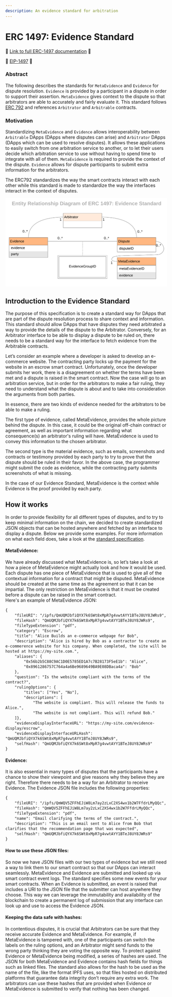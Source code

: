 ```yaml
---
description: An evidence standard for arbitration
---
```


# ERC 1497: Evidence Standard

📖 [Link to full ERC-1497 documentation](https://developer.kleros.io/en/latest/erc-1497.html#) 📖‌

📜 [EIP-1497](https://github.com/ethereum/EIPs/issues/1497) 📜

### Abstract

The following describes the standards for `MetaEvidence` and `Evidence` for dispute resolution. `Evidence` is provided by a participant in a dispute in order to support their assertion. `MetaEvidence` gives context to the dispute so that arbitrators are able to accurately and fairly evaluate it. This standard follows [ERC 792](https://github.com/ethereum/EIPs/issues/792) and references `Arbitrator` and `Arbitrable` contracts.

### Motivation

Standardizing `MetaEvidence` and `Evidence` allows interoperability between `Arbitrable` DApps \(DApps where disputes can arise\) and `Arbitrator` DApps \(DApps which can be used to resolve disputes\). It allows these applications to easily switch from one arbitration service to another, or to let their users decide which arbitration service to use without having to spend time to integrate with all of them. `MetaEvidence` is required to provide the context of the dispute. `Evidence` allows for dispute participants to submit extra information for the arbitrators.

The ERC792 standardizes the way the smart contracts interact with each other while this standard is made to standardize the way the interfaces interact in the context of disputes.

![](../.gitbook/assets/image%20%287%29%20%282%29%20%282%29%20%282%29%20%281%29.png)

## Introduction to the Evidence Standard

The purpose of this specification is to create a standard way for DApps that are part of the dispute resolution process to share context and information. This standard should allow DApps that have disputes they need arbitrated a way to provide the details of the dispute to the Arbitrator. Conversely, for an Arbitrator interface to be able to display a dispute to be ruled on, there needs to be a standard way for the interface to fetch evidence from the Arbitrable contracts.

  
Let’s consider an example where a developer is asked to develop an e-commerce website. The contracting party locks up the payment for the website in an escrow smart contract. Unfortunately, once the developer submits her work, there is a disagreement on whether the terms have been met and a dispute is raised in the smart contract. Now the case will go to an arbitration service, but in order for the arbitrators to make a fair ruling, they need to understand what the dispute is about and to take into consideration the arguments from both parties.

In essence, there are two kinds of evidence needed for the arbitrators to be able to make a ruling.

The first type of evidence, called MetaEvidence, provides the whole picture behind the dispute. In this case, it could be the original off-chain contract or agreement, as well as important information regarding what consequence\(s\) an arbitrator's ruling will have. MetaEvidence is used to convey this information to the chosen arbitrator.

The second type is the material evidence, such as emails, screenshots and contracts or testimony provided by each party to try to prove that the dispute should be ruled in their favor. In the above case, the programmer might submit the code as evidence, while the contracting party submits screenshots of what is missing.

In the case of our Evidence Standard, MetaEvidence is the context while Evidence is the proof provided by each party.

## How it works

  
In order to provide flexibility for all different types of disputes, and to try to keep minimal information on the chain, we decided to create standardized JSON objects that can be hosted anywhere and fetched by an interface to display a dispute. Below we provide some examples. For more information on what each field does, take a look at the [standard specification](https://github.com/ethereum/EIPs/issues/1497).

####  MetaEvidence: <a id="metaevidence-"></a>

We have already discussed what MetaEvidence is, so let’s take a look at how a piece of MetaEvidence might actually look and how it would be used. Each dispute has one piece of MetaEvidence that is used to give all of the contextual information for a contract that might be disputed. MetaEvidence should be created at the same time as the agreement so that it can be impartial. The only restriction on MetaEvidence is that it must be created before a dispute can be raised in the smart contract.  
Here's an example of MetaEvidence JSON:

```text
{
	"fileURI": "/ipfs/QmUQMJbfiQYX7k6SWt8xMpR7g4vwtAYY1BTeJ8UY8JWRs9", 
	"fileHash": "QmUQMJbfiQYX7k6SWt8xMpR7g4vwtAYY1BTeJ8UY8JWRs9",  		
	"fileTypeExtension": "pdf",
	"category": "Escrow",
	"title": "Alice Builds an e-commerce webpage for Bob",
	"description": "Alice is hired by Bob as a contractor to create an e-commerence website for his company. When completed, the site will be hosted at https://my-site.com.",
	"aliases": {
		"0x56b2b5C88C9AC1D0E5785ED1A7c7B28173F5eE1b": "Alice",
		"0x8961286757C764a4a6Be9689649BA9E08DBaca4a": "Bob"
	},
	"question": "Is the website compliant with the terms of the contract?",
	"rulingOptions": {
		"titles": ["Yes", "No"],
		"descriptions": [
			"The website is compliant. This will release the funds to Alice.",
			"The website is not compliant. This will refund Bob."
	]},
	"evidenceDisplayInterfaceURL": "https://my-site.com/evidence-display/escrow",
	"evidenceDisplayInterfaceURLHash": "QmUQMJbfiQYX7k6SWt8xMpR7g4vwtAYY1BTeJ8UY8JWRs9",
	"selfHash": "QmUQMJbfiQYX7k6SWt8xMpR7g4vwtAYY1BTeJ8UY8JWRs9"
}
```

#### Evidence: <a id="evidence-"></a>

It is also essential in many types of disputes that the participants have a chance to show their viewpoint and give reasons why they believe they are right. Therefore there needs to be a way for an Arbitrator to receive Evidence. The Evidence JSON file includes the following properties:

```text
{
	"fileURI": "/ipfs/QmWQV5ZFFhEJiW8Lm7ay2zLxC2XS4wx1b2W7FfdrLMyQQc",
	"fileHash": "QmWQV5ZFFhEJiW8Lm7ay2zLxC2XS4wx1b2W7FfdrLMyQQc",	
	"fileTypeExtension": "pdf",
	"name": "Email clarifying the terms of the contract.",
	"description": "This is an email sent to Alice from Bob that clarifies that the recommendation page that was expected",
	"selfHash": "QmUQMJbfiQYX7k6SWt8xMpR7g4vwtAYY1BTeJ8UY8JWRs9"
}
```

####  How to use these JSON files: <a id="how-to-use-these-json-files-"></a>

So now we have JSON files with our two types of evidence but we still need a way to link them to our smart contract so that our DApps can interact seamlessly. MetaEvidence and Evidence are submitted and looked up via smart contract event logs. The standard specifies some new events for your smart contracts. When an Evidence is submitted, an event is raised that includes a URI to the JSON file that the submitter can host anywhere they choose. This way we can leverage the immutability and availability of the blockchain to create a permanent log of submission that any interface can look up and use to access the Evidence JSON.  


#### Keeping the data safe with hashes: <a id="keeping-the-data-safe-with-hashes-"></a>

In contentious disputes, it is crucial that Arbitrators can be sure that they receive accurate Evidence and MetaEvidence. For example, if MetaEvidence is tampered with, one of the participants can switch the labels on the ruling options, and an Arbitrator might send funds to the wrong party thinking they are voting the opposite way. To protect against Evidence or MetaEvidence being modified, a series of hashes are used. The JSON for both MetaEvidence and Evidence contains hash fields for things such as linked files. The standard also allows for the hash to be used as the name of the file, like the format IPFS uses, so that files hosted on distributed platforms that guarantee data integrity don’t require any extra work. The arbitrators can use these hashes that are provided when Evidence or MetaEvidence is submitted to verify that nothing has been changed.

